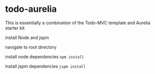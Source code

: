 # todo-aurelia

This is essentially a combination of the Todo-MVC template and Aurelia starter kit

install Node and jspm

navigate to root directory

install node dependencies
``
npm install
``

install jspm dependencies
``
jspm install
``
